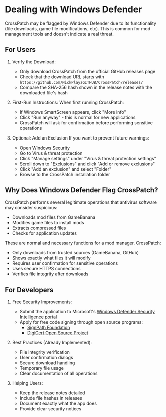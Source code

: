 # Dealing with Windows Defender

CrossPatch may be flagged by Windows Defender due to its functionality (file downloads, game file modifications, etc). This is common for mod management tools and doesn't indicate a real threat.

## For Users

1. Verify the Download:
   - Only download CrossPatch from the official GitHub releases page
   - Check that the download URL starts with `https://github.com/NickPlayzGITHUB/CrossPatch/releases/`
   - Compare the SHA-256 hash shown in the release notes with the downloaded file's hash

2. First-Run Instructions:
   When first running CrossPatch:
   - If Windows SmartScreen appears, click "More info"
   - Click "Run anyway" - this is normal for new applications
   - CrossPatch will ask for confirmation before performing sensitive operations

3. Optional: Add an Exclusion
   If you want to prevent future warnings:
   - Open Windows Security
   - Go to Virus & threat protection
   - Click "Manage settings" under "Virus & threat protection settings"
   - Scroll down to "Exclusions" and click "Add or remove exclusions"
   - Click "Add an exclusion" and select "Folder"
   - Browse to the CrossPatch installation folder

## Why Does Windows Defender Flag CrossPatch?

CrossPatch performs several legitimate operations that antivirus software may consider suspicious:
- Downloads mod files from GameBanana
- Modifies game files to install mods
- Extracts compressed files
- Checks for application updates

These are normal and necessary functions for a mod manager. CrossPatch:
- Only downloads from trusted sources (GameBanana, GitHub)
- Shows exactly what files it will modify
- Requires user confirmation for sensitive operations
- Uses secure HTTPS connections
- Verifies file integrity after downloads

## For Developers

1. Free Security Improvements:
   - Submit the application to Microsoft's [Windows Defender Security Intelligence portal](https://www.microsoft.com/wdsi/filesubmission)
   - Apply for free code signing through open source programs:
     - [SignPath Foundation](https://signpath.org/)
     - [DigiCert Open Source Project](https://www.digicert.com/open-source-software.htm)
   
2. Best Practices (Already Implemented):
   - File integrity verification
   - User confirmation dialogs
   - Secure download handling
   - Temporary file usage
   - Clear documentation of all operations

3. Helping Users:
   - Keep the release notes detailed
   - Include file hashes in releases
   - Document exactly what the app does
   - Provide clear security notices